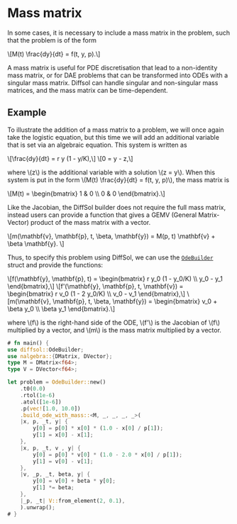# Mass matrix

In some cases, it is necessary to include a mass matrix in the problem, such that the problem is of the form

\\[M(t) \frac{dy}{dt} = f(t, y, p).\\]

A mass matrix is useful for PDE discretisation that lead to a non-identity mass matrix, or for DAE problems that can be transformed into ODEs with a singular mass matrix.
Diffsol can handle singular and non-singular mass matrices, and the mass matrix can be time-dependent.

## Example

To illustrate the addition of a mass matrix to a problem, we will once again take the logistic equation, but this time we will add an additional variable that is set via an algebraic equation.
This system is written as

\\[\frac{dy}{dt} = r y (1 - y/K),\\]
\\[0 = y - z,\\]

where \\(z\\) is the additional variable with a solution \\(z = y\\). When this system is put in the form \\(M(t) \frac{dy}{dt} = f(t, y, p)\\), the mass matrix is

\\[M(t) = \begin{bmatrix} 1 & 0 \\\\ 0 & 0 \end{bmatrix}.\\]

Like the Jacobian, the DiffSol builder does not require the full mass matrix, instead users can provide a function that gives a GEMV (General Matrix-Vector) product of the mass matrix with a vector.

\\[m(\mathbf{v}, \mathbf{p}, t, \beta, \mathbf{y}) = M(p, t) \mathbf{v} + \beta \mathbf{y}. \\]

Thus, to specify this problem using DiffSol, we can use the [`OdeBuilder`](https://docs.rs/diffsol/latest/diffsol/ode_solver/builder/struct.OdeBuilder.html) struct and provide the functions:

 \\[f(\mathbf{y}, \mathbf{p}, t) = \begin{bmatrix} r y_0 (1 - y_0/K) \\\\ y_0 - y_1 \end{bmatrix},\\]
 \\[f'(\mathbf{y}, \mathbf{p}, t, \mathbf{v}) = \begin{bmatrix} r v_0 (1 - 2 y_0/K) \\\\ v_0 - v_1 \end{bmatrix},\\]
 \\[m(\mathbf{v}, \mathbf{p}, t, \beta, \mathbf{y}) = \begin{bmatrix} v_0 + \beta y_0 \\\\ \beta y_1 \end{bmatrix}.\\]

 where \\(f\\) is the right-hand side of the ODE, \\(f'\\) is the Jacobian of \\(f\\) multiplied by a vector, and \\(m\\) is the mass matrix multiplied by a vector.

```rust
# fn main() {
use diffsol::OdeBuilder;
use nalgebra::{DMatrix, DVector};
type M = DMatrix<f64>;
type V = DVector<f64>;

let problem = OdeBuilder::new()
    .t0(0.0)
    .rtol(1e-6)
    .atol([1e-6])
    .p(vec![1.0, 10.0])
    .build_ode_with_mass::<M, _, _, _, _>(
    |x, p, _t, y| {
        y[0] = p[0] * x[0] * (1.0 - x[0] / p[1]);
        y[1] = x[0] - x[1];
    },
    |x, p, _t, v , y| {
        y[0] = p[0] * v[0] * (1.0 - 2.0 * x[0] / p[1]);
        y[1] = v[0] - v[1];
    },
    |v, _p, _t, beta, y| {
        y[0] = v[0] + beta * y[0];
        y[1] *= beta;
    },
    |_p, _t| V::from_element(2, 0.1),
    ).unwrap();
# }
```
